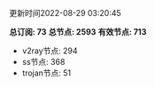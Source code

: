 更新时间2022-08-29 03:20:45

**总订阅: 73**
**总节点: 2593**
**有效节点: 713**
- v2ray节点: 294
- ss节点: 368
- trojan节点: 51
